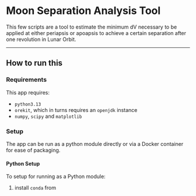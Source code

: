# Moon Separation Analysis Tool

This few scripts are a tool to estimate the minimum dV necessary to be applied at either periapsis or apoapsis to achieve a certain separation after one revolution in Lunar Orbit. 

--- 

## How to run this 

### Requirements

This app requires:

* `python3.13`
* `orekit`, which in turns requires an `openjdk` instance
* `numpy`, `scipy` and `matplotlib`

### Setup

The app can be run as a python module directly or via a Docker container for ease of packaging. 

#### Python Setup 

To setup for running as a Python module:

1. install `conda` from 